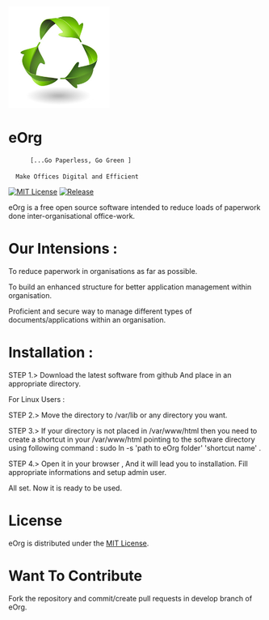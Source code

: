 ![eOrg logo](https://github.com/pkgodara/eOrg/blob/develop/image/gogreen.jpg)

#                     eOrg

          [...Go Paperless, Go Green ]

	  Make Offices Digital and Efficient

[![MIT License](https://img.shields.io/badge/license-MIT-blue.svg?style=flat)](https://github.com/pkgodara/eOrg/blob/master/LICENSE) 
[![Release](https://img.shields.io/badge/release-v2.1-green.svg)](https://github.com/pkgodara/eOrg/releases/latest)

eOrg is a free open source software intended to reduce loads of paperwork done inter-organisational office-work.


# Our Intensions :


To reduce paperwork in organisations as far as possible.

To build an enhanced structure for better application management within organisation.

Proficient and secure way to manage different types of documents/applications within an organisation.

# Installation :

STEP 1.> Download the latest software from github And place in an appropriate directory.

For Linux Users :

STEP 2.> Move the directory to /var/lib or any directory you want.

STEP 3.> If your directory is not placed in /var/www/html then you need to create a shortcut in your /var/www/html pointing to the software directory using following command : sudo ln -s 'path to eOrg folder' 'shortcut name' .

STEP 4.> Open it in your browser , And it will lead you to installation. Fill appropriate informations and setup admin user.

All set. Now it is ready to be used.


# License
eOrg is distributed under the [MIT License](http://opensource.org/licenses/MIT).


# Want To Contribute

Fork the repository and commit/create pull requests in develop branch of eOrg.
